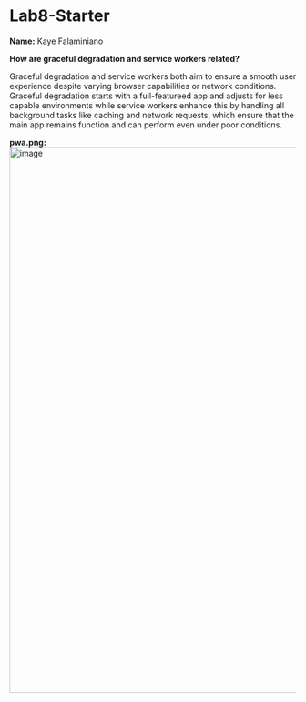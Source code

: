 # Lab8-Starter

**Name:** Kaye Falaminiano

**How are graceful degradation and service workers related?**

Graceful degradation and service workers both aim to ensure a smooth user experience despite varying browser capabilities or network conditions. Graceful degradation starts with a full-featureed app and adjusts for less capable environments while service workers enhance this by handling all background tasks like caching and network requests, which ensure that the main app remains function and can perform even under poor conditions.

**pwa.png:**
<img width="959" alt="image" src="https://github.com/kayefalaminiano/Lab8-Starter/assets/92133306/7bed132c-1177-4614-8558-2a60ede1d62f">
